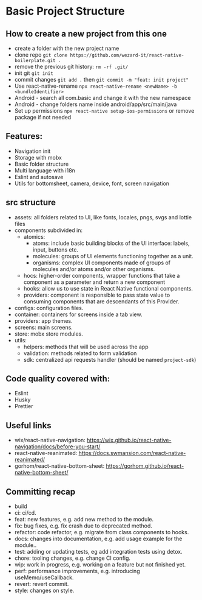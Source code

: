 # Basic Project Structure

## How to create a new project from this one

- create a folder with the new project name
- clone repo `git clone https://github.com/wezard-it/react-native-boilerplate.git .`
- remove the previous git history: `rm -rf .git/`
- init git `git init`
- commit changes `git add .` then `git commit -m "feat: init project"`
- Use react-native-rename `npx react-native-rename <newName> -b <bundleIdentifier> `
- Android - search all com.basic and change it with the new namespace
- Android - change folders name inside android/app/src/main/java
- Set up permissions `npx react-native setup-ios-permissions` or remove package if not needed

## Features:

- Navigation init
- Storage with mobx
- Basic folder structure
- Multi language with i18n
- Eslint and autosave
- Utils for bottomsheet, camera, device, font, screen navigation

## src structure

- assets: all folders related to UI, like fonts, locales, pngs, svgs and lottie files
- components subdivided in:
  - atomics:
    - atoms: include basic building blocks of the UI interface: labels, input, buttons etc.
    - molecules: groups of UI elements functioning together as a unit.
    - organisms: complex UI components made of groups of molecules and/or atoms and/or other organisms.
  - hocs: higher-order components, wrapper functions that take a component as a parameter and return a new component
  - hooks: allow us to use state in React Native functional components.
  - providers: component is responsible to pass state value to consuming components that are descendants of this Provider.
- configs: configuration files.
- container: containers for screens inside a tab view.
- providers: app themes.
- screens: main screens.
- store: mobx store modules.
- utils:
  - helpers: methods that will be used across the app
  - validation: methods related to form validation
  - sdk: centralized api requests handler (should be named `project-sdk`)

## Code quality covered with:

- Eslint
- Husky
- Prettier

## Useful links

- wix/react-native-navigation: https://wix.github.io/react-native-navigation/docs/before-you-start/
- react-native-reanimated: https://docs.swmansion.com/react-native-reanimated/
- gorhom/react-native-bottom-sheet: https://gorhom.github.io/react-native-bottom-sheet/

## Committing recap

- build
- ci: ci/cd.
- feat: new features, e.g. add new method to the module.
- fix: bug fixes, e.g. fix crash due to deprecated method.
- refactor: code refactor, e.g. migrate from class components to hooks.
- docs: changes into documentation, e.g. add usage example for the module..
- test: adding or updating tests, eg add integration tests using detox.
- chore: tooling changes, e.g. change CI config.
- wip: work in progress, e.g. working on a feature but not finished yet.
- perf: performance improvements, e.g. introducing useMemo/useCallback.
- revert: revert commit.
- style: changes on style.
